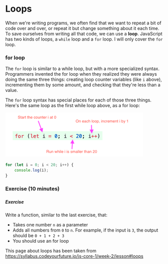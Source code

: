 # Loops

When we're writing programs, we often find that we want to repeat a bit  of code over and over, or repeat it but change something about it each  time. To save ourselves from writing all that code, we can use a **loop**. JavaScript has two kinds of loops, a `while` loop and a `for` loop. I will only cover the `for` loop. 



### for loop

The `for` loop is similar to a while loop, but with a more specialized syntax.  Programmers invented the for loop when they realized they were always  doing the same three things: creating loop counter variables (like `i` above), incrementing them by some amount, and checking that they're less than a value.

The `for` loop syntax has special places for each of those three things. Here's  the same loop as the first while loop above, as a for loop:

![For loop](../../assets/for-loop.png)

```javascript
for (let i = 0; i < 20; i++) {
	console.log(i);
}
```





### Exercise (10 minutes)

##### 

##### Exercise

Write a function, similar to the last exercise, that:

- Takes one number `n` as a parameter
- Adds all numbers from `0` to `n`. For example, if the input is `3`, the output should be `0 + 1 + 2 + 3`
- You should use an for loop



This page about loops has been taken from https://syllabus.codeyourfuture.io/js-core-1/week-2/lesson#loops

